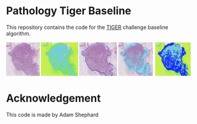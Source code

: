 # Pathology Tiger Baseline

This repository contains the code for the [TIGER](https://tiger.grand-challenge.org/) challenge baseline algorithm.

![alt text](./pipeline.png)

# Acknowledgement

This code is made by Adam Shephard
